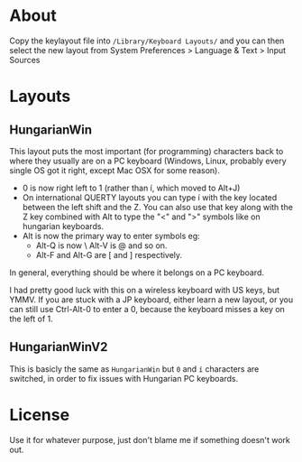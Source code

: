 # About

Copy the keylayout file into `/Library/Keyboard Layouts/` and you can then
select the new layout from System Preferences > Language & Text > Input Sources

# Layouts

## HungarianWin

This layout puts the most important (for programming) characters back to
where they usually are on a PC keyboard (Windows, Linux, probably every
single OS got it right, except Mac OSX for some reason).

- 0 is now right left to 1 (rather than í, which moved to Alt+J)
- On international QUERTY layouts you can type í with the key located between
  the left shift and the Z. You can also use that key along with the Z key
  combined with Alt to type the "<" and ">" symbols like on hungarian keyboards.
- Alt is now the primary way to enter symbols eg:
  - Alt-Q is now \ Alt-V is @ and so on.
  - Alt-F and Alt-G are [ and ] respectively.

In general, everything should be where it belongs on a PC keyboard.

I had pretty good luck with this on a wireless keyboard with US keys, but YMMV.
If you are stuck with a JP keyboard, either learn a new layout, or you can
still use Ctrl-Alt-0 to enter a 0, because the keyboard misses a key on the
left of 1.

## HungarianWinV2

This is basicly the same as `HungarianWin` but `0` and `í` characters are switched,
in order to fix issues with Hungarian PC keyboards.

# License

Use it for whatever purpose, just don't blame me if something doesn't work out.

